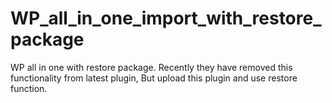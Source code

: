 # WP_all_in_one_import_with_restore_package
WP all in one with restore package. Recently they have removed this functionality from latest plugin, But upload this plugin and use restore function.
